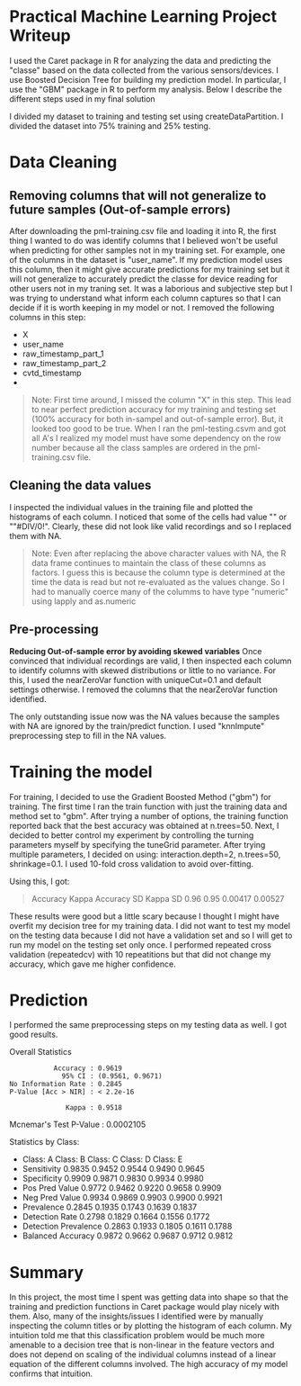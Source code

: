 Practical Machine Learning Project Writeup
==========================================

I used the Caret package in R for analyzing the data and predicting the "classe" based on the data collected from the various sensors/devices. I use Boosted Decision Tree for building my prediction model. In particular, I use the "GBM" package in R to perform my analysis. Below I describe the different steps used in my final solution


I divided my dataset to training and testing set using createDataPartition. I divided the dataset into 75% training and 25% testing. 

# Data Cleaning

## Removing columns that will not generalize to future samples (Out-of-sample errors)
After downloading the pml-training.csv file and loading it into R, the first thing I wanted to do was identify columns that I believed won't be useful when predicting for other samples not in my training set. For example, one of the columns in the dataset is "user_name". If my prediction model uses this column, then it might give accurate predictions for my training set but it will not generalize to accurately predict the classe for device reading for other users not in my traning set. It was a laborious and subjective step but I was trying to understand what inform each column captures so that I can decide if it is worth keeping in my model or not. I removed the following columns in this step:
* X
* user_name
* raw_timestamp_part_1
* raw_timestamp_part_2
* cvtd_timestamp
*


> Note: First time around, I missed the column "X" in this step. This lead to near perfect prediction accuracy for my training and testing set (100% accuracy for both in-sampel and out-of-sample error). But, it looked too good to be true. When I ran the pml-testing.csvm and got all A's I realized my model must have some dependency on the row number because all the class samples are ordered in the pml-training.csv file.

## Cleaning the data values

I inspected the individual values in the training file and plotted the histograms of each column. I noticed that some of the cells had value "" or ""#DIV/0!". Clearly, these did not look like valid recordings and so I replaced them with NA. 

> Note: Even after replacing the above character values with NA, the R data frame continues to maintain the class of these columns as factors. I guess this is because the column type is determined at the time the data is read but not re-evaluated as the values change. So I had to manually coerce many of the columms to have type "numeric" using lapply and as.numeric


## Pre-processing

__Reducing Out-of-sample error by avoiding skewed variables__
Once convinced that individual recordings are valid, I then inspected each column to identify columns with skewed distributions or little to no variance. For this, I used the nearZeroVar function with uniqueCut=0.1 and default settings otherwise. I removed the columns that the nearZeroVar function identified.

The only outstanding issue now was the NA values because the samples with NA are ignored by the train/predict function. I used "knnImpute" preprocessing step to fill in the NA values. 

# Training the model

For training, I decided to use the Gradient Boosted Method ("gbm") for training. The first time I ran the train function with just the training data and method set to "gbm". After trying a number of options, the training function reported back that the best accuracy was obtained at n.trees=50. Next, I decided to better control my experiment by controlling the turning parameters myself by specifying the tuneGrid parameter. After trying multiple parameters, I decided on using: interaction.depth=2, n.trees=50, shrinkage=0.1. I used 10-fold cross validation to avoid over-fitting.

Using this, I got:

>  Accuracy  Kappa  Accuracy SD  Kappa SD
   0.96      0.95   0.00417      0.00527 



These results were good but a little scary because I thought I might have overfit my decision tree for my training data. I did not want to test my model on the testing data because I did not have a validation set and so I will get to run my model on the testing set only once. I performed repeated cross validation (repeatedcv) with 10 repeatitions but that did not change my accuracy, which gave me higher confidence.  

# Prediction

I performed the same preprocessing steps on my testing data as well. I got good results.

Overall Statistics
                                          
               Accuracy : 0.9619          
                 95% CI : (0.9561, 0.9671)
    No Information Rate : 0.2845          
    P-Value [Acc > NIR] : < 2.2e-16       
                                          
                  Kappa : 0.9518          
 Mcnemar's Test P-Value : 0.0002105       

Statistics by Class:

* Class: A Class: B Class: C Class: D Class: E
* Sensitivity            0.9835   0.9452   0.9544   0.9490   0.9645
* Specificity            0.9909   0.9871   0.9830   0.9934   0.9980
* Pos Pred Value         0.9772   0.9462   0.9220   0.9658   0.9909
* Neg Pred Value         0.9934   0.9869   0.9903   0.9900   0.9921
* Prevalence             0.2845   0.1935   0.1743   0.1639   0.1837
* Detection Rate         0.2798   0.1829   0.1664   0.1556   0.1772
* Detection Prevalence   0.2863   0.1933   0.1805   0.1611   0.1788
* Balanced Accuracy      0.9872   0.9662   0.9687   0.9712   0.9812

# Summary

In this project, the most time I spent was getting data into shape so that the training and prediction functions in Caret package would play nicely with them. Also, many of the insights/issues I identified were by manually inspecting the column titles or by plotting the histogram of each column. My intuition told me that this classification problem would be much more amenable to a decision tree that is non-linear in the feature vectors and does not depend on scaling of the individual columns instead of a linear equation of the different columns involved. The high accuracy of my model confirms that intuition.
